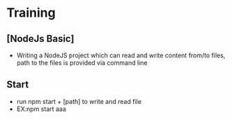 # Training
## [NodeJs Basic] 
- Writing a NodeJS project which can read and write content from/to files, path to the files is provided via command line
## Start
- run npm start + [path] to write and read file
- EX:npm start aaa
